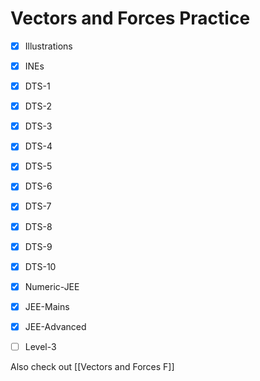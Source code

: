 # Vectors and Forces Practice
- [x] Illustrations
- [x] INEs
- [x] DTS-1
- [x] DTS-2
- [x] DTS-3
- [x] DTS-4
- [x] DTS-5
- [x] DTS-6
- [x] DTS-7
- [x] DTS-8
- [x] DTS-9
- [x] DTS-10
- [x] Numeric-JEE
- [x] JEE-Mains
- [x] JEE-Advanced
- [ ] Level-3



Also check out [[Vectors and Forces F]]